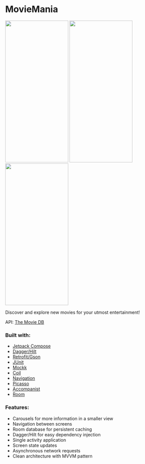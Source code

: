 <h1>MovieMania</h1>

<img src="https://github.com/user-attachments/assets/79849b38-acd6-4d05-ad9f-a8e1b7f63ca8" width="200dp" height="450dp"> <img src="https://github.com/user-attachments/assets/7544233d-7c58-4c60-993b-95e0b7b2cf73" width="200dp" height="450dp"> <img src="https://github.com/user-attachments/assets/d2b17dcd-e714-469f-98b9-ba21bd6ef695" width="200dp" height="450dp">

<p>Discover and explore new movies for your utmost entertainment!</p>
<p>API: <a href="https://developer.themoviedb.org/docs/getting-started">The Movie DB</a> </p>


<h3>
  Built with:
</h3>
    <ul>
      <p>
        <li><a href="https://developer.android.com/develop/ui/compose">Jetpack Compose</a></li>
        <li><a href="https://github.com/google/dagger">Dagger/Hilt</a></li>
        <li><a href="https://github.com/square/retrofit">Retrofit/Gson</a></li>
        <li><a href="https://junit.org/junit5/">JUnit</a></li>
        <li><a href="https://github.com/mockk/mockk">Mockk</a></li>
        <li><a href="https://coil-kt.github.io/coil/compose/">Coil</a></li>
        <li><a href="https://developer.android.com/develop/ui/compose/navigation">Navigation</a></li>
        <li><a href="https://square.github.io/picasso/">Picasso</a></li>
        <li><a href="https://github.com/google/accompanist">Accompanist</a></li>
        <li><a href="https://developer.android.com/training/data-storage/room">Room</a></li>
      </p>
    </ul>

<h3>
  Features:
</h3>
    <ul>
      <p>
        <li>Carousels for more information in a smaller view</li>
        <li>Navigation between screens</li>
        <li>Room database for persistent caching</li>
        <li>Dagger/Hilt for easy dependency injection</li>
        <li>Single activity application</li>
        <li>Screen state updates</li>
        <li>Asynchronous network requests</li>
        <li>Clean architecture with MVVM pattern</li>
      </p>
    </ul>
